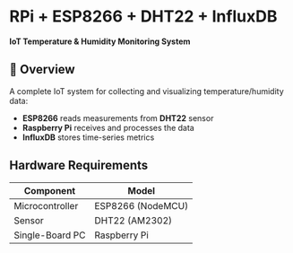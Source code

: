 # RPi + ESP8266 + DHT22 + InfluxDB
**IoT Temperature & Humidity Monitoring System**

## 📖 Overview
A complete IoT system for collecting and visualizing temperature/humidity data:
- **ESP8266** reads measurements from **DHT22** sensor
- **Raspberry Pi** receives and processes the data
- **InfluxDB** stores time-series metrics


## Hardware Requirements
| Component       | Model          |
|----------------|---------------|
| Microcontroller| ESP8266 (NodeMCU) |
| Sensor         | DHT22 (AM2302) |
| Single-Board PC| Raspberry Pi   |
